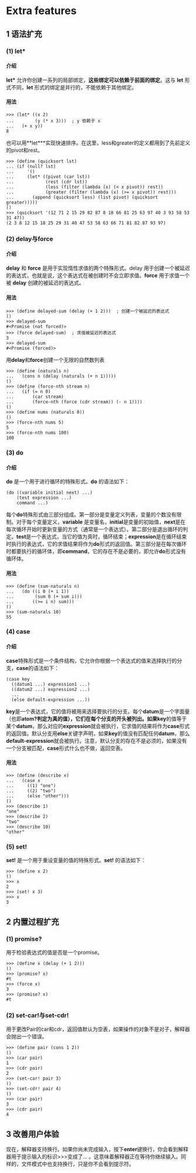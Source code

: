 # Extra features
## 1 语法扩充
### (1) **let\***
#### 介绍
**let\*** 允许你创建一系列的局部绑定，**这些绑定可以依赖于前面的绑定**。这与 **let** 形式不同，**let** 形式的绑定是并行的，不能依赖于其他绑定。
#### 用法
```
>>> (let* ((x 2)
...        (y (* x 3)))  ; y 依赖于 x
...   (+ x y))  
8
```
也可以用**let\***实现快速排序。在这里，less和greater的定义都用到了先前定义的pivot和rest。
```
>>> (define (quicksort lst)
... (if (null? lst)
...     '()
...     (let* ((pivot (car lst))
...            (rest (cdr lst))
...            (less (filter (lambda (x) (< x pivot)) rest))
...            (greater (filter (lambda (x) (>= x pivot)) rest)))
...       (append (quicksort less) (list pivot) (quicksort greater)))))
()
>>> (quicksort '(12 71 2 15 29 82 87 8 18 66 81 25 63 97 40 3 93 58 53 31 47))
(2 3 8 12 15 18 25 29 31 40 47 53 58 63 66 71 81 82 87 93 97)
```
### (2) **delay**与**force**
#### 介绍
**delay** 和 **force** 是用于实现惰性求值的两个特殊形式。delay 用于创建一个被延迟的表达式，也就是说，这个表达式在被创建时不会立即求值。**force** 用于求值一个被 **delay** 创建的被延迟的表达式。
#### 用法
```
>>> (define delayed-sum (delay (+ 1 2)))  ; 创建一个被延迟的表达式
()
>>> delayed-sum
#<Promise (not forced)>
>>> (force delayed-sum)  ; 求值被延迟的表达式
3
>>> delayed-sum
#<Promise (forced)>
```
用**delay**和**force**创建一个无限的自然数列表
```
>>> (define (naturals n)
...   (cons n (delay (naturals (+ n 1)))))
()
>>> (define (force-nth stream n)
...   (if (= n 0)
...       (car stream)
...       (force-nth (force (cdr stream)) (- n 1))))
()
>>> (define nums (naturals 0))
()
>>> (force-nth nums 5)  
5
>>> (force-nth nums 100)  
100
```
### (3) **do**
#### 介绍
**do** 是一个用于进行循环的特殊形式。**do** 的语法如下：
```
(do ((variable initial next) ...)
    (test expression ...)
    command ...)
```
每个**do**特殊形式由三部分组成。第一部分是变量定义列表，变量的个数没有限制。对于每个变量定义，**variable** 是变量名，**initial**是变量的初始值，**next**是在每次循环开始时更新变量的方式（通常是一个表达式）。第二部分是退出循环的判定。**test**是一个表达式，当它的值为真时，循环结束；**expression**是在循环结束时执行的表达式，它的求值结果将作为**do**形式的返回值。第三部分是在每次循环时都要执行的循环体，即**command**，它的存在不是必要的，即允许**do**形式没有循环体。
#### 用法
```
>>> (define (sum-naturals n)
...   (do ((i 0 (+ i 1))
...        (sum 0 (+ sum i)))
...       ((>= i n) sum)))
()
>>> (sum-naturals 10)
55
```
### (4) **case**
#### 介绍
**case**特殊形式是一个条件结构，它允许你根据一个表达式的值来选择执行的分支，**case**的语法如下：
```
(case key
  ((datum1 ...) expression1 ...)
  ((datum2 ...) expression2 ...)
  ...
  (else default-expression ...))
```
**key**是一个表达式，它的值将被用来选择要执行的分支。每个**datum**是一个字面量（也即**atom?**判定为真的值），它们在每个分支的开头被列出。如果**key**的值等于某个**datum**，那么对应的**expression**就会被执行，它求值的结果将作为**case**形式的返回值。默认分支用**else**关键字声明，如果**key**的值没有匹配任何**datum**，那么**default-expression**就会被执行。注意，默认分支的存在不是必须的，如果没有一个分支被匹配，**case**形式什么也不做，返回空表。
#### 用法
```
>>> (define (describe x)
...   (case x
...     ((1) "one")
...     ((2) "two")
...     (else "other")))
()
>>> (describe 1)  
"one"
>>> (describe 2)
"two"
>>> (describe 10) 
"other"
```
### (5) **set!**
**set!** 是一个用于重设变量的值的特殊形式。**set!** 的语法如下：
```
>>> (define x 2)
()
>>> x
2
>>> (set! x 3)
>>> x
3
```
## 2 内置过程扩充
### (1) **promise?**
用于检验表达式的值是否是一个promise。
```
>>> (define x (delay (+ 1 2)))
()
>>> (promise? x)
#t
>>> (force x)
3
>>> (promise? x)
#t
```
### (2) **set-car!**与**set-cdr!**
用于更改Pair的car和cdr，返回值默认为空表，如果操作的对象不是对子，解释器会抛出一个错误。
```
>>> (define pair (cons 1 2))
()
>>> (car pair)
1
>>> (cdr pair)
2
>>> (set-car! pair 3)
()
>>> (set-cdr! pair 4)
()
>>> (car pair)
3
>>> (cdr pair)
4
```
## 3 改善用户体验
现在，解释器支持换行。如果你尚未完成输入，按下**enter**键换行，你会看到解释器用于提示输入的标识>>>变成了...  。这意味着解释器正在等待你继续输入。同样的，文件模式中也支持换行，只是你不会看到提示符。
